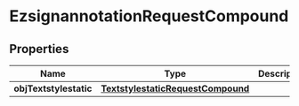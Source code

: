 
# EzsignannotationRequestCompound

## Properties
| Name | Type | Description | Notes |
| ------------ | ------------- | ------------- | ------------- |
| **objTextstylestatic** | [**TextstylestaticRequestCompound**](TextstylestaticRequestCompound.md) |  |  [optional] |



